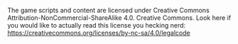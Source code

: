 The game scripts and content are licensed under Creative Commons Attribution-NonCommercial-ShareAlike 4.0. Creative Commons.
Look here if you would like to actually read this license you hecking nerd: https://creativecommons.org/licenses/by-nc-sa/4.0/legalcode
